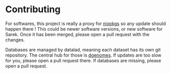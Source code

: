 # Contributing

For softwares, this project is really a proxy for
[nixpkgs](https://github.com/nixos/nixpkgs) so any update should happen there !
This could be newer software versions, or new software for Sarek. Once it has
been merged, please open a pull request with the changes.

Databases are managed by datalad, meaning each dataset has its own git
repository. The central hub for those is
[dgenomes](https://github.com/apraga/dgenomes). If updates are too slow for you,
please open a pull request there. If databases are missing, please open a pull
request.
